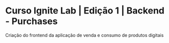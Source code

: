 # Curso Ignite Lab | Edição 1 | Backend - Purchases
Criação do frontend da aplicação de venda e consumo de produtos digitais
